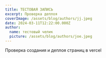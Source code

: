 ```yaml
---
title: ТЕСТОВАЯ ЗАПИСЬ
excerpt: Проверка деплоя
coverImage: /assets/blog/authors/jj.jpeg
date: 2024-03-11T12:22:00.000Z
author:
  name: тестовый челик
  picture: /assets/blog/authors/joe.jpeg
---
```

Проверка создания и деплоя страниц в vercel